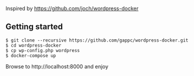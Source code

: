 Inspired by https://github.com/joch/wordpress-docker

## Getting started
```
$ git clone --recursive https://github.com/gappc/wordpress-docker.git
$ cd wordpress-docker
$ cp wp-config.php wordpress
$ docker-compose up
```
Browse to http://localhost:8000 and enjoy
